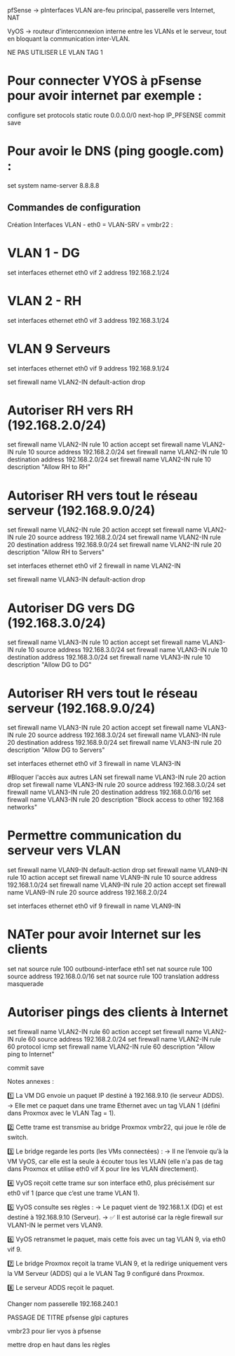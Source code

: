 pfSense → pInterfaces VLAN are-feu principal, passerelle vers Internet, NAT

VyOS → routeur d’interconnexion interne entre les VLANs et le serveur, tout en bloquant la communication inter-VLAN.

NE PAS UTILISER LE VLAN TAG 1

# Pour connecter VYOS à pFsense pour avoir internet par exemple :

configure
set protocols static route 0.0.0.0/0 next-hop IP_PFSENSE
commit
save

# Pour avoir le DNS (ping google.com) :

set system name-server 8.8.8.8

## Commandes de configuration

Création Interfaces VLAN - eth0 = VLAN-SRV = vmbr22 :

# VLAN 1 - DG

set interfaces ethernet eth0 vif 2 address 192.168.2.1/24

# VLAN 2 - RH

set interfaces ethernet eth0 vif 3 address 192.168.3.1/24

# VLAN 9 Serveurs

set interfaces ethernet eth0 vif 9 address 192.168.9.1/24

set firewall name VLAN2-IN default-action drop

# Autoriser RH vers RH (192.168.2.0/24)

set firewall name VLAN2-IN rule 10 action accept
set firewall name VLAN2-IN rule 10 source address 192.168.2.0/24
set firewall name VLAN2-IN rule 10 destination address 192.168.2.0/24
set firewall name VLAN2-IN rule 10 description "Allow RH to RH"

# Autoriser RH vers tout le réseau serveur (192.168.9.0/24)

set firewall name VLAN2-IN rule 20 action accept
set firewall name VLAN2-IN rule 20 source address 192.168.2.0/24
set firewall name VLAN2-IN rule 20 destination address 192.168.9.0/24
set firewall name VLAN2-IN rule 20 description "Allow RH to Servers"

set interfaces ethernet eth0 vif 2 firewall in name VLAN2-IN

set firewall name VLAN3-IN default-action drop

# Autoriser DG vers DG (192.168.3.0/24)

set firewall name VLAN3-IN rule 10 action accept
set firewall name VLAN3-IN rule 10 source address 192.168.3.0/24
set firewall name VLAN3-IN rule 10 destination address 192.168.3.0/24
set firewall name VLAN3-IN rule 10 description "Allow DG to DG"

# Autoriser RH vers tout le réseau serveur (192.168.9.0/24)

set firewall name VLAN3-IN rule 20 action accept
set firewall name VLAN3-IN rule 20 source address 192.168.3.0/24
set firewall name VLAN3-IN rule 20 destination address 192.168.9.0/24
set firewall name VLAN3-IN rule 20 description "Allow DG to Servers"

set interfaces ethernet eth0 vif 3 firewall in name VLAN3-IN

#Bloquer l'accès aux autres LAN
set firewall name VLAN3-IN rule 20 action drop
set firewall name VLAN3-IN rule 20 source address 192.168.3.0/24
set firewall name VLAN3-IN rule 20 destination address 192.168.0.0/16
set firewall name VLAN3-IN rule 20 description "Block access to other 192.168 networks"

# Permettre communication du serveur vers VLAN

set firewall name VLAN9-IN default-action drop
set firewall name VLAN9-IN rule 10 action accept
set firewall name VLAN9-IN rule 10 source address 192.168.1.0/24
set firewall name VLAN9-IN rule 20 action accept
set firewall name VLAN9-IN rule 20 source address 192.168.2.0/24

set interfaces ethernet eth0 vif 9 firewall in name VLAN9-IN

# NATer pour avoir Internet sur les clients

set nat source rule 100 outbound-interface eth1
set nat source rule 100 source address 192.168.0.0/16
set nat source rule 100 translation address masquerade

# Autoriser pings des clients à Internet

set firewall name VLAN2-IN rule 60 action accept
set firewall name VLAN2-IN rule 60 source address 192.168.2.0/24
set firewall name VLAN2-IN rule 60 protocol icmp
set firewall name VLAN2-IN rule 60 description "Allow ping to Internet"

commit
save

Notes annexes :

1️⃣ La VM DG envoie un paquet IP destiné à 192.168.9.10 (le serveur ADDS).
→ Elle met ce paquet dans une trame Ethernet avec un tag VLAN 1 (défini dans Proxmox avec le VLAN Tag = 1).

2️⃣ Cette trame est transmise au bridge Proxmox vmbr22, qui joue le rôle de switch.

3️⃣ Le bridge regarde les ports (les VMs connectées) :
→ Il ne l’envoie qu’à la VM VyOS, car elle est la seule à écouter tous les VLAN (elle n'a pas de tag dans Proxmox et utilise eth0 vif X pour lire les VLAN directement).

4️⃣ VyOS reçoit cette trame sur son interface eth0, plus précisément sur eth0 vif 1 (parce que c’est une trame VLAN 1).

5️⃣ VyOS consulte ses règles :
→ Le paquet vient de 192.168.1.X (DG) et est destiné à 192.168.9.10 (Serveur).
→ ✅ Il est autorisé car la règle firewall sur VLAN1-IN le permet vers VLAN9.

6️⃣ VyOS retransmet le paquet, mais cette fois avec un tag VLAN 9, via eth0 vif 9.

7️⃣ Le bridge Proxmox reçoit la trame VLAN 9, et la redirige uniquement vers la VM Serveur (ADDS) qui a le VLAN Tag 9 configuré dans Proxmox.

8️⃣ Le serveur ADDS reçoit le paquet.

Changer nom passerelle 192.168.240.1

PASSAGE DE TITRE pfsense glpi captures

vmbr23 pour lier vyos à pfsense

mettre drop en haut dans les règles
